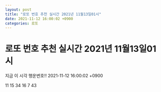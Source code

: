 ```yaml
---
layout: post
title: "로또 번호 추천 실시간 2021년 11월13일01시"
date: 2021-11-12 16:00:02 +0900
categories: 로또
---
```


# 로또 번호 추천 실시간 2021년 11월13일01시

지금 이 시각 행운번호!! 2021-11-12 16:00:02 +0900

 11  15  34  16  7  43 

